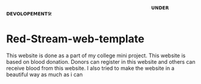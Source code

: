                                                           𝗨𝗡𝗗𝗘𝗥 𝗗𝗘𝗩𝗢𝗟𝗢𝗣𝗘𝗠𝗘𝗡𝗧🛠

# Red-Stream-web-template
This website is done as a part of my college mini project. This website is based on blood donation. Donors can register in this website and others can receive blood from this website. I also tried to make the website in a beautiful way as much as i can

